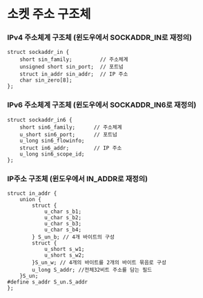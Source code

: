 # 소켓 주소 구조체   

### IPv4 주소체계 구조체 (윈도우에서 SOCKADDR_IN로 재정의)
```
struct sockaddr_in {
	short sin_family;         // 주소체계
	unsigned short sin_port;  // 포트넘   
	struct in_addr sin_addr;  // IP 주소
	char sin_zero[8];
};
```

### IPv6 주소체계 구조체 (윈도우에서 SOCKADDR_IN6로 재정의)
```
struct sockaddr_in6 {
	short sin6_family;      // 주소체계
	u_short sin6_port;      // 포트넘
	u_long sin6_flowinfo;   
	struct in6_addr;        // IP 주소
	u_long sin6_scope_id;   
};
```

### IP주소 구조체 (윈도우에서 IN_ADDR로 재정의)
```
struct in_addr {
	union {
		struct {
			u_char s_b1;
			u_char s_b2;
			u_char s_b3;
			u_char s_b4;
		} S_un_b; // 4개 바이트의 구성
		struct {
			u_short s_w1;
			u_short s_w2;
		}S_un_w; // 4개의 바이트를 2개의 바이트 묶음로 구성
		u_long S_addr; //전체32비트 주소를 담는 필드
	}S_un;
#define s_addr S_un.S_addr
};
```

